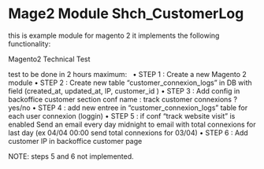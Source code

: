 # Mage2 Module Shch_CustomerLog

this is example module for magento 2
it implements the following functionality:

Magento2 Technical Test

test to be done in 2 hours maximum:   • 
STEP 1 : Create a new  Magento 2 module • 
STEP 2 : Create new table “customer_connexion_logs” in DB with field (created_at, updated_at, IP, customer_id ) 
• STEP 3 : Add config in backoffice customer section conf name : track customer connexions ? yes/no
• STEP 4 : add new entree in “customer_connexion_logs”  table for each user connexion (loggin)
• STEP 5 : if conf “track website visit” is enabled  Send an email every day midnight to email with total connexions for last day (ex 04/04 00:00 send total connexions for 03/04)
• STEP 6 : Add customer IP in backoffice customer page

NOTE: steps 5 and 6 not implemented.
